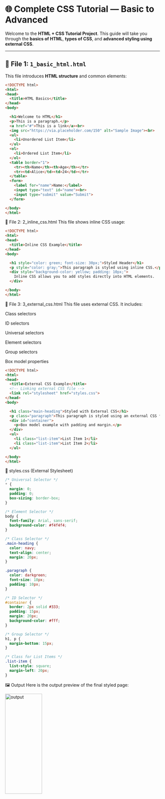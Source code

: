 # 🌐 Complete  CSS Tutorial — Basic to Advanced

Welcome to the **HTML + CSS Tutorial Project**. This guide will take you through the **basics of HTML**, **types of CSS**, and **advanced styling using external CSS**.

---

## 🧱 File 1: `1_basic_html.html`

This file introduces **HTML structure** and common elements:

```html
<!DOCTYPE html>
<html>
<head>
  <title>HTML Basics</title>
</head>
<body>

  <h1>Welcome to HTML</h1>
  <p>This is a paragraph.</p>
  <a href="#">This is a link</a><br>
  <img src="https://via.placeholder.com/150" alt="Sample Image"><br>
  <ul>
    <li>Unordered List Item</li>
  </ul>
  <ol>
    <li>Ordered List Item</li>
  </ol>
  <table border="1">
    <tr><th>Name</th><th>Age</th></tr>
    <tr><td>Alice</td><td>24</td></tr>
  </table>
  <form>
    <label for="name">Name:</label>
    <input type="text" id="name"><br>
    <input type="submit" value="Submit">
  </form>

</body>
</html>
```

🎨 File 2: 2_inline_css.html
This file shows inline CSS usage:

```html
<!DOCTYPE html>
<html>
<head>
  <title>Inline CSS Example</title>
</head>
<body>

  <h1 style="color: green; font-size: 30px;">Styled Header</h1>
  <p style="color: gray;">This paragraph is styled using inline CSS.</p>
  <div style="background-color: yellow; padding: 10px;">
    Inline CSS allows you to add styles directly into HTML elements.
  </div>

</body>
</html>
```

🎯 File 3: 3_external_css.html
This file uses external CSS. It includes:

Class selectors

ID selectors

Universal selectors

Element selectors

Group selectors

Box model properties

```html
<!DOCTYPE html>
<html>
<head>
  <title>External CSS Example</title>
  <!-- Linking external CSS file -->
  <link rel="stylesheet" href="styles.css">
</head>
<body>

  <h1 class="main-heading">Styled with External CSS</h1>
  <p class="paragraph">This paragraph is styled using an external CSS file.</p>
  <div id="container">
    <p>Box model example with padding and margin.</p>
  </div>
  <ul>
    <li class="list-item">List Item 1</li>
    <li class="list-item">List Item 2</li>
  </ul>

</body>
</html>

```

🧾 styles.css (External Stylesheet)
```css
/* Universal Selector */
* {
  margin: 0;
  padding: 0;
  box-sizing: border-box;
}

/* Element Selector */
body {
  font-family: Arial, sans-serif;
  background-color: #f4f4f4;
}

/* Class Selector */
.main-heading {
  color: navy;
  text-align: center;
  margin: 20px;
}

.paragraph {
  color: darkgreen;
  font-size: 18px;
  padding: 10px;
}

/* ID Selector */
#container {
  border: 2px solid #333;
  padding: 15px;
  margin: 20px;
  background-color: #fff;
}

/* Group Selector */
h1, p {
  margin-bottom: 15px;
}

/* Class for List Items */
.list-item {
  list-style: square;
  margin-left: 20px;
}
```

🖼️ Output
Here is the output preview of the final styled page:


<img width="120" height="325" alt="output" src="https://github.com/user-attachments/assets/210fa8f6-1013-4c98-b97e-a4e6e41d4faa" />

